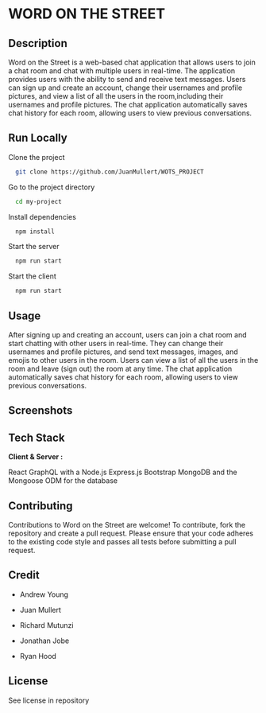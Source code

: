 # WORD ON THE STREET 
## Description
Word on the Street is a web-based chat application that allows users to join a chat room and chat with multiple users in real-time. 
The application provides users with the ability to send and receive text messages. Users can sign up and create an account,
change their usernames and profile pictures, and view a list of all the users in the room,including their usernames and profile pictures. 
The chat application automatically saves chat history for each room, allowing users to view previous conversations.

## Run Locally

Clone the project
```bash
  git clone https://github.com/JuanMullert/WOTS_PROJECT
```
Go to the project directory

```bash
  cd my-project
```

Install dependencies

```bash
  npm install
```

Start the server

```bash
  npm run start
```

Start the client 

```bash
  npm run start
```

## Usage

After signing up and creating an account, users can join a chat room and start chatting with other users in real-time. 
They can change their usernames and profile pictures, and send text messages, images, and emojis to other users in the room. 
Users can view a list of all the users in the room and leave (sign out) the room at any time. The chat application automatically saves chat history for each room,
allowing users to view previous conversations.

## Screenshots

## Tech Stack

**Client & Server :** 

React
GraphQL with a Node.js 
Express.js 
Bootstrap
MongoDB and the Mongoose ODM for the database

## Contributing

Contributions to Word on the Street are welcome! To contribute, fork the repository and create a pull request.
Please ensure that your code adheres to the existing code style and passes all tests before submitting a pull request.

## Credit

- Andrew Young

- Juan Mullert

- Richard Mutunzi

- Jonathan Jobe

- Ryan Hood 

## License 

See license in repository

